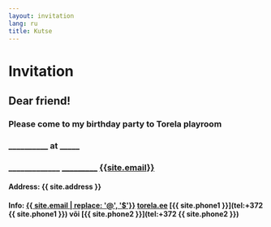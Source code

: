 ```yaml
---
layout: invitation
lang: ru
title: Kutse
---
```


# Invitation

## Dear friend!

### Please come to my birthday party to Torela playroom

### <b id="date">__________</b> at <b id="time">_____</b>

### <b id="name">_____________</b> [_________](tel:) [{{site.email}}](mailto:) 

#### Address: {{ site.address }}

#### Info: [{{ site.email | replace: '@', '$'}}](mailto)  [torela.ee]({{site.url}})  [{{ site.phone1 }}](tel:+372 {{ site.phone1 }}) või [{{ site.phone2 }}](tel:+372 {{ site.phone2 }})
